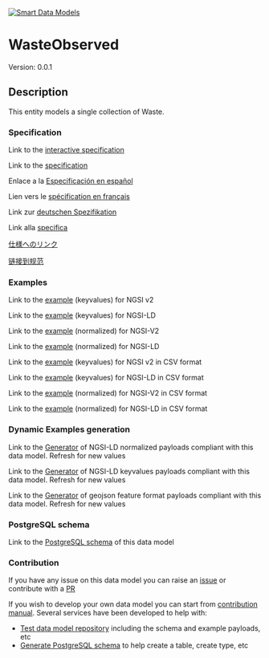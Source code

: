 [![Smart Data Models](https://smartdatamodels.org/wp-content/uploads/2022/01/SmartDataModels_logo.png "Logo")](https://smartdatamodels.org)
# WasteObserved
Version: 0.0.1

## Description 

This entity models a single collection of Waste.
### Specification

Link to the [interactive specification](https://swagger.lab.fiware.org/?url=https://smart-data-models.github.io/dataModel.WasteManagement/WasteObserved/swagger.yaml)

Link to the [specification](https://github.com/smart-data-models/dataModel.WasteManagement/blob/master/WasteObserved/doc/spec.md)

Enlace a la [Especificación en español](https://github.com/smart-data-models/dataModel.WasteManagement/blob/master/WasteObserved/doc/spec_ES.md)

Lien vers le [spécification en français](https://github.com/smart-data-models/dataModel.WasteManagement/blob/master/WasteObserved/doc/spec_FR.md)

Link zur [deutschen Spezifikation](https://github.com/smart-data-models/dataModel.WasteManagement/blob/master/WasteObserved/doc/spec_DE.md)

Link alla [specifica](https://github.com/smart-data-models/dataModel.WasteManagement/blob/master/WasteObserved/doc/spec_IT.md)

[仕様へのリンク](https://github.com/smart-data-models/dataModel.WasteManagement/blob/master/WasteObserved/doc/spec_JA.md)

[链接到规范](https://github.com/smart-data-models/dataModel.WasteManagement/blob/master/WasteObserved/doc/spec_ZH.md)
### Examples

Link to the [example](https://smart-data-models.github.io/dataModel.WasteManagement/WasteObserved/examples/example.json) (keyvalues) for NGSI v2

Link to the [example](https://smart-data-models.github.io/dataModel.WasteManagement/WasteObserved/examples/example.jsonld) (keyvalues) for NGSI-LD

Link to the [example](https://smart-data-models.github.io/dataModel.WasteManagement/WasteObserved/examples/example-normalized.json) (normalized) for NGSI-V2

Link to the [example](https://smart-data-models.github.io/dataModel.WasteManagement/WasteObserved/examples/example-normalized.jsonld) (normalized) for NGSI-LD

Link to the [example](https://github.com/smart-data-models/dataModel.WasteManagement/blob/master/WasteObserved/examples/example.json.csv) (keyvalues) for NGSI v2 in CSV format

Link to the [example](https://github.com/smart-data-models/dataModel.WasteManagement/blob/master/WasteObserved/examples/example.jsonld.csv) (keyvalues) for NGSI-LD in CSV format

Link to the [example](https://github.com/smart-data-models/dataModel.WasteManagement/blob/master/WasteObserved/examples/example-normalized.json.csv) (normalized) for NGSI-V2 in CSV format

Link to the [example](https://github.com/smart-data-models/dataModel.WasteManagement/blob/master/WasteObserved/examples/example-normalized.jsonld.csv) (normalized) for NGSI-LD in CSV format
### Dynamic Examples generation

Link to the [Generator](https://smartdatamodels.org/extra/ngsi-ld_generator.php?schemaUrl=https://raw.githubusercontent.com/smart-data-models/dataModel.WasteManagement/master/WasteObserved/schema.json&email=info@smartdatamodels.org) of NGSI-LD normalized payloads compliant with this data model. Refresh for new values

Link to the [Generator](https://smartdatamodels.org/extra/ngsi-ld_generator_keyvalues.php?schemaUrl=https://raw.githubusercontent.com/smart-data-models/dataModel.WasteManagement/master/WasteObserved/schema.json&email=info@smartdatamodels.org) of NGSI-LD keyvalues payloads compliant with this data model. Refresh for new values

Link to the [Generator](https://smartdatamodels.org/extra/geojson_features_generator.php?schemaUrl=https://raw.githubusercontent.com/smart-data-models/dataModel.WasteManagement/master/WasteObserved/schema.json&email=info@smartdatamodels.org) of geojson feature format payloads compliant with this data model. Refresh for new values
### PostgreSQL schema

Link to the [PostgreSQL schema](https://github.com/smart-data-models/dataModel.WasteManagement/blob/master/WasteObserved/schema.sql) of this data model
### Contribution

 If you have any issue on this data model you can raise an [issue](https://github.com/smart-data-models/dataModel.WasteManagement/issues)  or contribute with a [PR](https://github.com/smart-data-models/dataModel.WasteManagement/pulls)

 If you wish to develop your own data model you can start from [contribution manual](https://bit.ly/contribution_manual). Several services have been developed to help with: 
 - [Test data model repository](https://smartdatamodels.org/index.php/data-models-contribution-api/) including the schema and example payloads, etc
 - [Generate PostgreSQL schema](https://smartdatamodels.org/index.php/sql-service/) to help create a table, create type, etc
